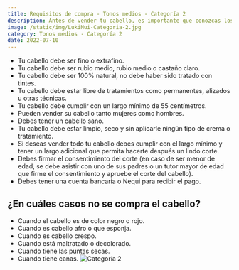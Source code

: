 ```yaml
---
title: Requisitos de compra - Tonos medios - Categoría 2
description: Antes de vender tu cabello, es importante que conozcas los requisitos que debes cumplir. Revisa cuidadosamente la información que te proporcionamos en esta sección para asegurarte de que tu cabello cumple con todos los criterios establecidos para esta categoría. ¡Estamos aquí para ayudarte en todo lo que necesitas!
image: /static/img/LukiNui-Categoria-2.jpg
category: Tonos medios - Categoría 2
date: 2022-07-10
---
```


- Tu cabello debe ser fino o extrafino.
- Tu cabello debe ser rubio medio, rubio medio o castaño claro.
- Tu cabello debe ser 100% natural, no debe haber sido tratado con tintes.
- Tu cabello debe estar libre de tratamientos como permanentes, alizados u otras técnicas.
- Tu cabello debe cumplir con un largo mínimo de 55 centímetros.
- Pueden vender su cabello tanto mujeres como hombres.
- Debes tener un cabello sano.
- Tu cabello debe estar limpio, seco y sin aplicarle ningún tipo de crema o tratamiento.
- Si deseas vender todo tu cabello debes cumplir con el largo mínimo y tener un largo adicional que permita hacerte después un lindo corte.
- Debes firmar el consentimiento del corte (en caso de ser menor de edad, se debe asistir con uno de sus padres o un tutor mayor de edad que firme el consentimiento y apruebe el corte del cabello).
- Debes tener una cuenta bancaria o Nequi para recibir el pago.
## ¿En cuáles casos no se compra el cabello?
- Cuando el cabello es de color negro o rojo.
- Cuando es cabello afro o que esponja.
- Cuando es cabello crespo.
- Cuando está maltratado o decolorado.
- Cuando tiene las puntas secas.
- Cuando tiene canas.
![Categoría 2](/static/img/Lukinui-Tonos-medios-Categoría-2.JPG)